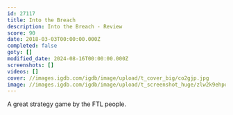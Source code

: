 ```yaml
---
id: 27117
title: Into the Breach
description: Into the Breach - Review
score: 90
date: 2018-03-03T00:00:00.000Z
completed: false
goty: []
modified_date: 2024-08-16T00:00:00.000Z
screenshots: []
videos: []
cover: //images.igdb.com/igdb/image/upload/t_cover_big/co2gjp.jpg
image: //images.igdb.com/igdb/image/upload/t_screenshot_huge/zlw2k9ehpqpxs5dafguo.jpg
---
```

A great strategy game by the FTL people.